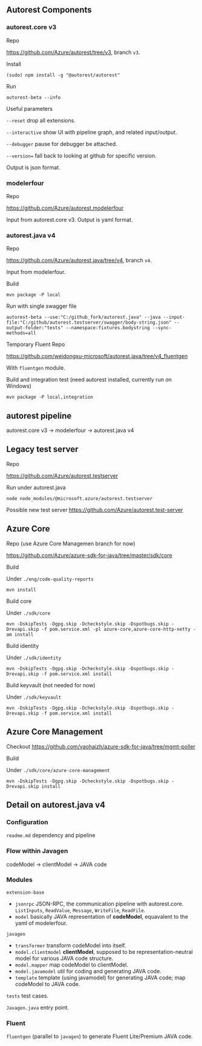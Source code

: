 ## Autorest Components

### autorest.core v3

Repo

https://github.com/Azure/autorest/tree/v3, branch `v3`.

Install

`(sudo) npm install -g "@autorest/autorest"`

Run

`autorest-beta --info`

Useful parameters

`--reset` drop all extensions.

`--interactive` show UI with pipeline graph, and related input/output.

`--debugger` pause for debugger be attached.

`--version=` fall back to looking at github for specific version.

Output is json format.

### modelerfour

Repo

https://github.com/Azure/autorest.modelerfour

Input from autorest.core v3. Output is yaml format.

### autorest.java v4

Repo

https://github.com/Azure/autorest.java/tree/v4, branch `v4`.

Input from modelerfour.

Build

`mvn package -P local`

Run with single swagger file

`autorest-beta --use:"C:/github_fork/autorest.java" --java --input-file:"C:/github/autorest.testserver/swagger/body-string.json" --output-folder:"tests" --namespace:fixtures.bodystring --sync-methods=all`

Temporary Fluent Repo

https://github.com/weidongxu-microsoft/autorest.java/tree/v4_fluentgen

With `fluentgen` module.

Build and integration test (need autorest installed, currently run on Windows)

`mvn package -P local,integration`

## autorest pipeline

autorest.core v3 -> modelerfour -> autorest.java v4

## Legacy test server

Repo

https://github.com/Azure/autorest.testserver

Run under autorest.java

`node node_modules/@microsoft.azure/autorest.testserver`

Possible new test server https://github.com/Azure/autorest.test-server

## Azure Core

Repo (use Azure Core Managemen branch for now)

https://github.com/Azure/azure-sdk-for-java/tree/master/sdk/core

Build

Under `./eng/code-quality-reports`

`mvn install`

Build core

Under `./sdk/core`

`mvn -DskipTests -Dgpg.skip -Dcheckstyle.skip -Dspotbugs.skip -Drevapi.skip -f pom.service.xml -pl azure-core,azure-core-http-netty -am install`

Build identity

Under `./sdk/identity`

`mvn -DskipTests -Dgpg.skip -Dcheckstyle.skip -Dspotbugs.skip -Drevapi.skip -f pom.service.xml install`

Build keyvault (not needed for now)

Under `./sdk/keyvault`

`mvn -DskipTests -Dgpg.skip -Dcheckstyle.skip -Dspotbugs.skip -Drevapi.skip -f pom.service.xml install`

## Azure Core Management

Checkout https://github.com/yaohaizh/azure-sdk-for-java/tree/mgmt-poller

Build

Under `./sdk/core/azure-core-management`

`mvn -DskipTests -Dgpg.skip -Dcheckstyle.skip -Dspotbugs.skip -Drevapi.skip install`

## Detail on autorest.java v4

### Configuration

`readme.md` dependency and pipeline

### Flow within Javagen

codeModel -> clientModel -> JAVA code

### Modules

`extension-base`
- `jsonrpc` JSON-RPC, the communication pipeline with autorest.core. `ListInputs`, `ReadValue`, `Message`, `WriteFile`, `ReadFile`.
- `model` basically JAVA representation of **codeModel**, equavalent to the yaml of modelerfour.

`javagen`
- `transformer` transform codeModel into itself.
- `model.clientmodel` **clientModel**, supposed to be representation-neutral model for various JAVA code structure.
- `model.mapper` map codeModel to clientModel.
- `model.javamodel` util for coding and generating JAVA code.
- `template` template (using javamodel) for generating JAVA code; map codeModel to JAVA code.

`tests` test cases.

`Javagen.java` entry point.

### Fluent 

`fluentgen` (parallel to `javagen`) to generate Fluent Lite/Premium JAVA code.

